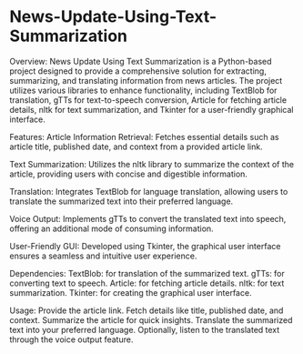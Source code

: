 # News-Update-Using-Text-Summarization

Overview:
News Update Using Text Summarization is a Python-based project designed to provide a comprehensive solution for extracting, summarizing, and translating information from news articles. The project utilizes various libraries to enhance functionality, including TextBlob for translation, gTTs for text-to-speech conversion, Article for fetching article details, nltk for text summarization, and Tkinter for a user-friendly graphical interface.

Features:
Article Information Retrieval:
Fetches essential details such as article title, published date, and context from a provided article link.

Text Summarization:
Utilizes the nltk library to summarize the context of the article, providing users with concise and digestible information.

Translation:
Integrates TextBlob for language translation, allowing users to translate the summarized text into their preferred language.

Voice Output:
Implements gTTs to convert the translated text into speech, offering an additional mode of consuming information.

User-Friendly GUI:
Developed using Tkinter, the graphical user interface ensures a seamless and intuitive user experience.

Dependencies:
TextBlob: for translation of the summarized text.
gTTs: for converting text to speech.
Article: for fetching article details.
nltk: for text summarization.
Tkinter: for creating the graphical user interface.

Usage:
Provide the article link.
Fetch details like title, published date, and context.
Summarize the article for quick insights.
Translate the summarized text into your preferred language.
Optionally, listen to the translated text through the voice output feature.









